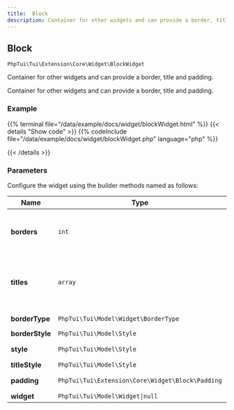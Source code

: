 ```yaml
---
title:  Block 
description: Container for other widgets and can provide a border, title and padding.
---
```

##  Block 

`PhpTui\Tui\Extension\Core\Widget\BlockWidget`

Container for other widgets and can provide a border, title and padding.

Container for other widgets and can provide a border, title and padding.
### Example

{{% terminal file="/data/example/docs/widget/blockWidget.html" %}}
{{< details "Show code"  >}}
{{% codeInclude file="/data/example/docs/widget/blockWidget.php" language="php" %}}

{{< /details >}}
### Parameters

Configure the widget using the builder methods named as follows:

| Name | Type | Description |
| --- | --- | --- |
| **borders** | `int` | Bit mask which determines the border configuration, e.g. Borders::ALL |
| **titles** | `array` | Titles for the block. You can have multiple titles and each title can be positioned in a different place. |
| **borderType** | `PhpTui\Tui\Model\Widget\BorderType` | Type of border, e.g. `BorderType::Rounded` |
| **borderStyle** | `PhpTui\Tui\Model\Style` | Style of the border. |
| **style** | `PhpTui\Tui\Model\Style` | Style of the block's inner area. |
| **titleStyle** | `PhpTui\Tui\Model\Style` | Style of the titles. |
| **padding** | `PhpTui\Tui\Extension\Core\Widget\Block\Padding` | Padding to apply to the inner widget. |
| **widget** | `PhpTui\Tui\Model\Widget\|null` | The inner widget. |